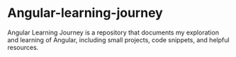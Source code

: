 # Angular-learning-journey
Angular Learning Journey is a repository that documents my exploration and learning of Angular, including small projects, code snippets, and helpful resources.
